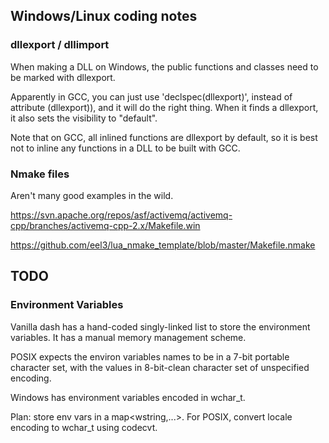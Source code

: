 ## Windows/Linux coding notes
### dllexport / dllimport
When making a DLL on Windows, the public functions and classes need to be marked with dllexport.

Apparently in GCC, you can just use 'declspec(dllexport)', instead of attribute (dllexport)),
and it will do the right thing.  When it finds a dllexport, it also sets the visibility to
"default".

Note that on GCC, all inlined functions are dllexport by default, so it is best not to
inline any functions in a DLL to be built with GCC.

### Nmake files

Aren't many good examples in the wild.

https://svn.apache.org/repos/asf/activemq/activemq-cpp/branches/activemq-cpp-2.x/Makefile.win

https://github.com/eel3/lua_nmake_template/blob/master/Makefile.nmake



## TODO
### Environment Variables
Vanilla dash has a hand-coded singly-linked list to store the environment variables.
It has a manual memory management scheme.

POSIX expects the environ variables names to be in a 7-bit portable character set,
with the values in 8-bit-clean character set of unspecified encoding.

Windows has environment variables encoded in wchar_t.

Plan: store env vars in a map<wstring,...>.  For POSIX, convert
locale encoding to wchar_t using codecvt.
